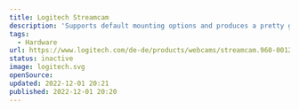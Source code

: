 ```yaml
---
title: Logitech Streamcam
description: 'Supports default mounting options and produces a pretty good Full HD image.'
tags:
  - Hardware
url: https://www.logitech.com/de-de/products/webcams/streamcam.960-001281.html
status: inactive
image: logitech.svg
openSource:
updated: 2022-12-01 20:21
published: 2022-12-01 20:20
---
```

